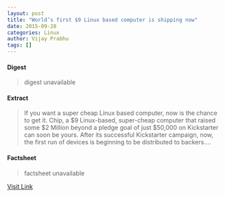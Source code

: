 ```yaml
---
layout: post
title: "World’s first $9 Linux based computer is shipping now"
date: 2015-09-28
categories: Linux
author: Vijay Prabhu
tags: []
---
```



#### Digest
>digest unavailable

#### Extract
>If you want a super cheap Linux based computer, now is the chance to get it. Chip, a $9 Linux-based, super-cheap computer that raised some $2 Million beyond a pledge goal of just $50,000 on Kickstarter can soon be yours. After its successful Kickstarter campaign, now, the first run of devices is beginning to be distributed to backers....

#### Factsheet
>factsheet unavailable

[Visit Link](http://lxer.com/module/newswire/ext_link.php?rid=219825)


